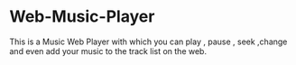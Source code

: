 # Web-Music-Player
This is a Music Web Player with which you can play , pause , seek ,change and even add your music to the track list on the web.

